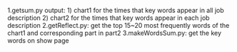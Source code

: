 1.getsum.py output:
    1) chart1 for the times that key words appear in all job description
    2) chart2 for the times that key words appear in each job description
2.getReflect.py:
    get the top 15~20 most frequently words of the chart1 and corresponding part in part2
3.makeWordsSum.py:
    get the key words on show page
